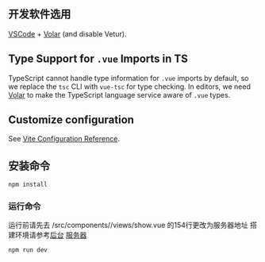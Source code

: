 
## 开发软件选用

[VSCode](https://code.visualstudio.com/) + [Volar](https://marketplace.visualstudio.com/items?itemName=Vue.volar) (and disable Vetur).

## Type Support for `.vue` Imports in TS

TypeScript cannot handle type information for `.vue` imports by default, so we replace the `tsc` CLI with `vue-tsc` for type checking. In editors, we need [Volar](https://marketplace.visualstudio.com/items?itemName=Vue.volar) to make the TypeScript language service aware of `.vue` types.

## Customize configuration

See [Vite Configuration Reference](https://vitejs.dev/config/).

## 安装命令

```sh
npm install
```

### 运行命令
运行前请先去 /src/components//views/show.vue 的154行更改为服务器地址 搭建环境请参考[后台](https://github.com/happycyf/Live-streaming-software) [服务器](https://github.com/happycyf/Live-streaming-backend)
```sh
npm run dev
```
